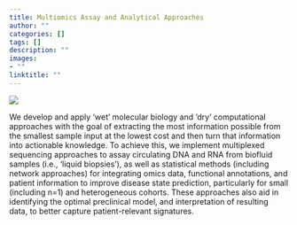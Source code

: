 ```yaml
---
title: Multiomics Assay and Analytical Approaches
author: ""
categories: []
tags: []
description: ""
images:
- ""
linktitle: ""
---
```

<img src="/img/research_figs/multiomicsfig.png">

We develop and apply ‘wet’ molecular biology and ‘dry’ computational approaches with the goal of extracting the most information possible from the smallest sample input at the lowest cost and then turn that information into actionable knowledge. To achieve this, we implement multiplexed sequencing approaches to assay circulating DNA and RNA from biofluid samples (i.e., ‘liquid biopsies’), as well as statistical methods (including network approaches) for integrating omics data, functional annotations, and patient information to improve disease state prediction, particularly for small (including n=1) and heterogeneous cohorts. These approaches also aid in identifying the optimal preclinical model, and interpretation of resulting data, to better capture patient-relevant signatures. 